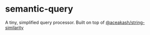 # semantic-query
A tiny, simplified query processor. Built on top of [@aceakash/string-similarity](https://github.com/aceakash/string-similarity)
